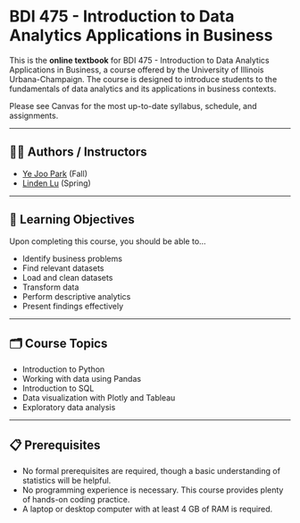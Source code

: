 # BDI 475 - Introduction to Data Analytics Applications in Business

This is the **online textbook** for BDI 475 - Introduction to Data Analytics Applications in Business, a course offered by the University of Illinois Urbana-Champaign. The course is designed to introduce students to the fundamentals of data analytics and its applications in business contexts.

Please see Canvas for the most up-to-date syllabus, schedule, and assignments.

---

## 👩‍🏫 Authors / Instructors

- [Ye Joo Park](https://giesbusiness.illinois.edu/profile/ye-joo-park) (Fall)
- [Linden Lu](https://giesbusiness.illinois.edu/profile/zhenzhong-lu) (Spring)

---

## 🎯 Learning Objectives

Upon completing this course, you should be able to…

- Identify business problems
- Find relevant datasets
- Load and clean datasets
- Transform data
- Perform descriptive analytics
- Present findings effectively

---

## 🗂️ Course Topics

- Introduction to Python
- Working with data using Pandas
- Introduction to SQL
- Data visualization with Plotly and Tableau
- Exploratory data analysis

---

## 📋 Prerequisites

- No formal prerequisites are required, though a basic understanding of statistics will be helpful.
- No programming experience is necessary. This course provides plenty of hands-on coding practice.
- A laptop or desktop computer with at least 4 GB of RAM is required.
